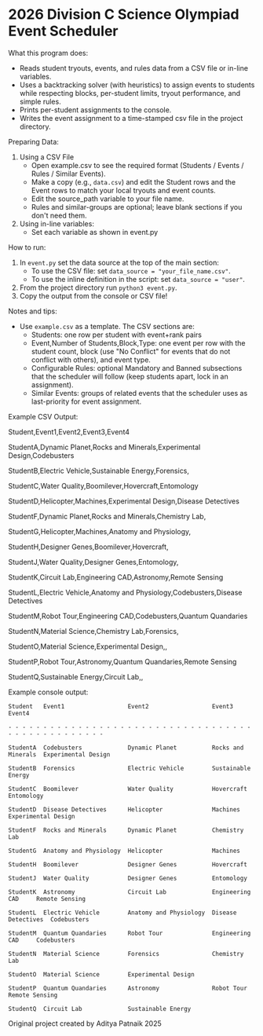# 2026 Division C Science Olympiad Event Scheduler

What this program does:
- Reads student tryouts, events, and rules data from a CSV file or in-line variables.
- Uses a backtracking solver (with heuristics) to assign events to students while respecting blocks, per-student limits, tryout performance, and simple rules.
- Prints per-student assignments to the console.
- Writes the event assignment to a time-stamped csv file in the project directory.

Preparing Data:
1. Using a CSV File
   - Open example.csv to see the required format (Students / Events / Rules / Similar Events).
   - Make a copy (e.g., `data.csv`) and edit the Student rows and the Event rows to match your local tryouts and event counts.
   - Edit the source_path variable to your file name.
   - Rules and similar-groups are optional; leave blank sections if you don't need them.
2. Using in-line variables:
   - Set each variable as shown in event.py

How to run:
1. In `event.py` set the data source at the top of the main section:
   - To use the CSV file: set `data_source = "your_file_name.csv"`.
   - To use the inline definition in the script: set `data_source = "user"`.
2. From the project directory run `python3 event.py`.
3. Copy the output from the console or CSV file!

Notes and tips:
- Use `example.csv` as a template. The CSV sections are:
  - Students: one row per student with event+rank pairs
  - Event,Number of Students,Block,Type: one event per row with the student count, block (use "No Conflict" for events that do not conflict with others), and event type.
  - Configurable Rules: optional Mandatory and Banned subsections that the scheduler will follow (keep students apart, lock in an assignment).
  - Similar Events: groups of related events that the scheduler uses as last-priority for event assignment.

Example CSV Output:

Student,Event1,Event2,Event3,Event4

StudentA,Dynamic Planet,Rocks and Minerals,Experimental Design,Codebusters

StudentB,Electric Vehicle,Sustainable Energy,Forensics,

StudentC,Water Quality,Boomilever,Hovercraft,Entomology

StudentD,Helicopter,Machines,Experimental Design,Disease Detectives

StudentF,Dynamic Planet,Rocks and Minerals,Chemistry Lab,

StudentG,Helicopter,Machines,Anatomy and Physiology,

StudentH,Designer Genes,Boomilever,Hovercraft,

StudentJ,Water Quality,Designer Genes,Entomology,

StudentK,Circuit Lab,Engineering CAD,Astronomy,Remote Sensing

StudentL,Electric Vehicle,Anatomy and Physiology,Codebusters,Disease Detectives

StudentM,Robot Tour,Engineering CAD,Codebusters,Quantum Quandaries

StudentN,Material Science,Chemistry Lab,Forensics,

StudentO,Material Science,Experimental Design,,

StudentP,Robot Tour,Astronomy,Quantum Quandaries,Remote Sensing

StudentQ,Sustainable Energy,Circuit Lab,,

Example console output:

`Student   Event1                  Event2                  Event3              Event4             `

`- - - - - - - - - - - - - - - - - - - - - - - - - - - - - - - - - - - - - - - - - - - - - - - - -`

`StudentA  Codebusters             Dynamic Planet          Rocks and Minerals  Experimental Design`

`StudentB  Forensics               Electric Vehicle        Sustainable Energy                     `

`StudentC  Boomilever              Water Quality           Hovercraft          Entomology         `

`StudentD  Disease Detectives      Helicopter              Machines            Experimental Design`

`StudentF  Rocks and Minerals      Dynamic Planet          Chemistry Lab                          `

`StudentG  Anatomy and Physiology  Helicopter              Machines                               `

`StudentH  Boomilever              Designer Genes          Hovercraft                             `

`StudentJ  Water Quality           Designer Genes          Entomology                             `

`StudentK  Astronomy               Circuit Lab             Engineering CAD     Remote Sensing     `

`StudentL  Electric Vehicle        Anatomy and Physiology  Disease Detectives  Codebusters        `

`StudentM  Quantum Quandaries      Robot Tour              Engineering CAD     Codebusters        `

`StudentN  Material Science        Forensics               Chemistry Lab                          `

`StudentO  Material Science        Experimental Design                                            `

`StudentP  Quantum Quandaries      Astronomy               Robot Tour          Remote Sensing     `

`StudentQ  Circuit Lab             Sustainable Energy                                             `

Original project created by Aditya Patnaik 2025